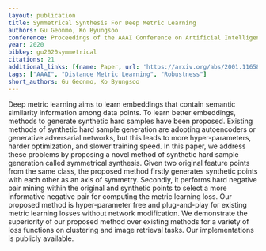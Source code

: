 ```yaml
---
layout: publication
title: Symmetrical Synthesis For Deep Metric Learning
authors: Gu Geonmo, Ko Byungsoo
conference: Proceedings of the AAAI Conference on Artificial Intelligence
year: 2020
bibkey: gu2020symmetrical
citations: 21
additional_links: [{name: Paper, url: 'https://arxiv.org/abs/2001.11658'}]
tags: ["AAAI", "Distance Metric Learning", "Robustness"]
short_authors: Gu Geonmo, Ko Byungsoo
---
```

Deep metric learning aims to learn embeddings that contain semantic
similarity information among data points. To learn better embeddings, methods
to generate synthetic hard samples have been proposed. Existing methods of
synthetic hard sample generation are adopting autoencoders or generative
adversarial networks, but this leads to more hyper-parameters, harder
optimization, and slower training speed. In this paper, we address these
problems by proposing a novel method of synthetic hard sample generation called
symmetrical synthesis. Given two original feature points from the same class,
the proposed method firstly generates synthetic points with each other as an
axis of symmetry. Secondly, it performs hard negative pair mining within the
original and synthetic points to select a more informative negative pair for
computing the metric learning loss. Our proposed method is hyper-parameter free
and plug-and-play for existing metric learning losses without network
modification. We demonstrate the superiority of our proposed method over
existing methods for a variety of loss functions on clustering and image
retrieval tasks. Our implementations is publicly available.